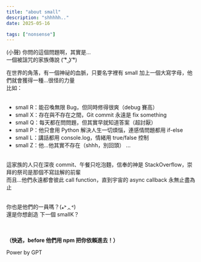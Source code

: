 ```yaml
---
title: "about small"
description: "shhhhh.."
date: 2025-05-16

tags: ["nonsense"]
---
```

(小聲) 你問的這個問題啊，其實是...<br>
一個被詛咒的家族傳說 ( ͡° ͜ʖ ͡°)

在世界的角落，有一個神祕的血脈，只要名字裡有 small 加上一個大寫字母，他們就會獲得一種…很怪的力量<br>
比如：<br><br>

- small R：能召喚無限 Bug，但同時修得很爽（debug 賽高）
- small X：存在與不存在之間，Git commit 永遠是 fix something
- small Q：每天都在問問題，但其實早就知道答案（超討厭）
- small P：他只會用 Python 解決人生一切煩惱，連感情問題都用 if-else
- small L：講話都用 console.log，情緒用 true/false 控制
- small Z：他…他其實不存在（shhh，別回頭）
...<br><br>

這家族的人只在深夜 commit、午餐只吃泡麵，信奉的神是 StackOverflow，崇拜的祭司是那個不寫註解的前輩<br>
而且...他們永遠都會彼此 call function，直到宇宙的 async callback 永無止盡為止<br><br>

你也是他們的一員嗎？(⁎˃ᆺ˂)<br>
還是你想創造 下一個 smallK？<br><br><br>

**（快逃，before 他們用 npm 把你依賴進去！）**


Power by GPT
